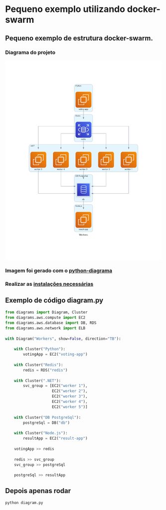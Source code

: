 # Pequeno exemplo utilizando docker-swarm

## Pequeno exemplo de estrutura docker-swarm.

### Diagrama do projeto
![Diagrama](img/workers.png)


### Imagem foi gerado com o [python-diagrama](https://diagrams.mingrammer.com/)
### Realizar as [instalações necessárias](https://diagrams.mingrammer.com/docs/getting-started/installation)


## Exemplo de código diagram.py

``` python
from diagrams import Diagram, Cluster
from diagrams.aws.compute import EC2
from diagrams.aws.database import DB, RDS
from diagrams.aws.network import ELB

with Diagram("Workers", show=False, direction="TB"):

    with Cluster("Python"):
        votingApp = EC2("voting-app")

    with Cluster("Redis"):
        redis = RDS("redis")

    with Cluster(".NET"):
        svc_group = [EC2("worker 1"),
                     EC2("worker 2"),
                     EC2("worker 3"),
                     EC2("worker 4"),
                     EC2("worker 5")]

    with Cluster("DB PostgreSql"):
        postgreSql = DB("db")

    with Cluster("Node.js"):
        resultApp = EC2("result-app")

    votingApp >> redis

    redis >> svc_group
    svc_group >> postgreSql

    postgreSql >> resultApp
```
## Depois apenas rodar 
``` bash  
python diagram.py
```



